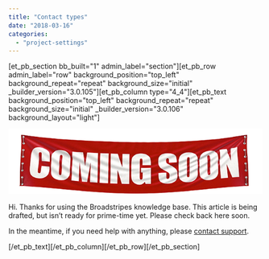 ```yaml
---
title: "Contact types"
date: "2018-03-16"
categories: 
  - "project-settings"
---
```


\[et\_pb\_section bb\_built="1" admin\_label="section"\]\[et\_pb\_row admin\_label="row" background\_position="top\_left" background\_repeat="repeat" background\_size="initial" \_builder\_version="3.0.105"\]\[et\_pb\_column type="4\_4"\]\[et\_pb\_text background\_position="top\_left" background\_repeat="repeat" background\_size="initial" \_builder\_version="3.0.106" background\_layout="light"\]

[![](images/e0b6fa7-coming-soon-3.png)](https://help.broadstripes.com/wp-content/uploads/2018/03/e0b6fa7-coming-soon-3.png)

Hi. Thanks for using the Broadstripes knowledge base. This article is being drafted, but isn’t ready for prime-time yet. Please check back here soon.

In the meantime, if you need help with anything, please [contact support](mailto:support@broadstripes.com).

\[/et\_pb\_text\]\[/et\_pb\_column\]\[/et\_pb\_row\]\[/et\_pb\_section\]
